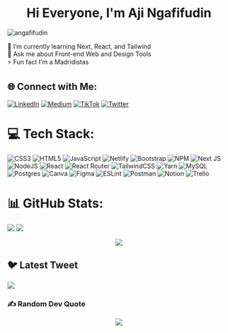 <h1 align="center">Hi Everyone, I'm Aji Ngafifudin</h1>
<p align="left"> <img src="https://visitcount.itsvg.in/api?id=ANgafifudin&icon=1&color=12" alt="angafifudin" /> </p>
🌱 I’m currently learning Next, React, and Tailwind<br>💬 Ask me about Front-end Web and Design Tools<br>⚡ Fun fact  I'm a Madridistas

## 🌐 Connect with Me:
[![LinkedIn](https://img.shields.io/badge/LinkedIn-%230077B5.svg?logo=linkedin&logoColor=white)](https://linkedin.com/in/aji-ngafifudin) [![Medium](https://img.shields.io/badge/Medium-12100E?logo=medium&logoColor=white)](https://medium.com/@Adjingafifudin) [![TikTok](https://img.shields.io/badge/TikTok-%23000000.svg?logo=TikTok&logoColor=white)](https://tiktok.com/@katanimo) [![Twitter](https://img.shields.io/badge/Twitter-%231DA1F2.svg?logo=Twitter&logoColor=white)](https://twitter.com/@AjiFudiiiiiin) 

# 💻 Tech Stack:
![CSS3](https://img.shields.io/badge/css3-%231572B6.svg?style=flat-square&logo=css3&logoColor=white) ![HTML5](https://img.shields.io/badge/html5-%23E34F26.svg?style=flat-square&logo=html5&logoColor=white) ![JavaScript](https://img.shields.io/badge/javascript-%23323330.svg?style=flat-square&logo=javascript&logoColor=%23F7DF1E) ![Netlify](https://img.shields.io/badge/netlify-%23000000.svg?style=flat-square&logo=netlify&logoColor=#00C7B7) ![Bootstrap](https://img.shields.io/badge/bootstrap-%23563D7C.svg?style=flat-square&logo=bootstrap&logoColor=white) ![NPM](https://img.shields.io/badge/NPM-%23000000.svg?style=flat-square&logo=npm&logoColor=white) ![Next JS](https://img.shields.io/badge/Next-black?style=flat-square&logo=next.js&logoColor=white) ![NodeJS](https://img.shields.io/badge/node.js-6DA55F?style=flat-square&logo=node.js&logoColor=white) ![React](https://img.shields.io/badge/react-%2320232a.svg?style=flat-square&logo=react&logoColor=%2361DAFB) ![React Router](https://img.shields.io/badge/React_Router-CA4245?style=flat-square&logo=react-router&logoColor=white) ![TailwindCSS](https://img.shields.io/badge/tailwindcss-%2338B2AC.svg?style=flat-square&logo=tailwind-css&logoColor=white) ![Yarn](https://img.shields.io/badge/yarn-%232C8EBB.svg?style=flat-square&logo=yarn&logoColor=white) ![MySQL](https://img.shields.io/badge/mysql-%2300f.svg?style=flat-square&logo=mysql&logoColor=white) ![Postgres](https://img.shields.io/badge/postgres-%23316192.svg?style=flat-square&logo=postgresql&logoColor=white) ![Canva](https://img.shields.io/badge/Canva-%2300C4CC.svg?style=flat-square&logo=Canva&logoColor=white) 	![Figma](https://img.shields.io/badge/figma-%23F24E1E.svg?style=flat-square&logo=figma&logoColor=white) ![ESLint](https://img.shields.io/badge/ESLint-4B3263?style=flat-square&logo=eslint&logoColor=white) ![Postman](https://img.shields.io/badge/Postman-FF6C37?style=flat-square&logo=postman&logoColor=white) ![Notion](https://img.shields.io/badge/Notion-%23000000.svg?style=flat-square&logo=notion&logoColor=white) ![Trello](https://img.shields.io/badge/Trello-%23026AA7.svg?style=flat-square&logo=Trello&logoColor=white)
# 📊 GitHub Stats:
![](https://github-readme-stats.vercel.app/api?username=ANgafifudin&theme=city_light&hide_border=true&include_all_commits=false&count_private=false)
![](https://github-readme-stats.vercel.app/api/top-langs/?username=ANgafifudin&theme=city_light&hide_border=true&include_all_commits=false&count_private=false&layout=compact)
<p align="center"><img src="https://github-readme-streak-stats.herokuapp.com/?user=ANgafifudin&theme=city_light&hide_border=true"/></p>

## 🐦 Latest Tweet
[![](https://gtce.itsvg.in/api?username=@AjiFudiiiiiin)](https://github.com/VishwaGauravIn/github-twitter-card-embed)

### ✍️ Random Dev Quote
<p align="center"><img src="https://quotes-github-readme.vercel.app/api?type=horizontal&theme=light"/></p>
